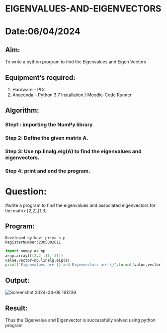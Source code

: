# EIGENVALUES-AND-EIGENVECTORS
# Date:06/04/2024
## Aim:
To write a python program to find the Eigenvalues and Eigen Vectors
## Equipment’s required:
1. 	Hardware – PCs
2. 	Anaconda – Python 3.7 Installation / Moodle-Code Runner
## Algorithm:
### Step1 : importing the NumPy library
### Step 2: Define the given matrix A.
### Step 3:  Use np.linalg.eig(A) to find the eigenvalues and eigenvectors.
### Step 4: print and end the program.
# Question:
#write a program to find the eigenvalues and associated eigenvectors for the matrix 
[2,2],[1,3]

## Program:
```
Developed by:kavi priya s.p
RegisterNumber:2305002011 
```
```python
import numpy as np
a=np.array([[2,2],[1,-3]])
value,vector=np.linalg.eig(a)
print("Eigenvalues are {} and Eigenvectors are {}".format(value,vector))
```
## Output:
![Screenshot 2024-04-08 161239](https://github.com/kavipriyasp07/EIGENVALUES-AND-EIGENVECTORS/assets/155508590/85e2d8ac-1abd-4fc6-a4d5-f8855363b3d9)

## Result:
Thus the Eigenvalue and Eigenvector is successfully solved using python program
